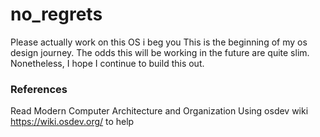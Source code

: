# no_regrets
Please actually work on this OS i beg you
This is the beginning of my os design journey. The odds this will be working in the future are quite slim. Nonetheless, I hope I continue to build this out. 

### References
Read Modern Computer Architecture and Organization
Using osdev wiki https://wiki.osdev.org/ to help
